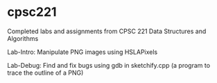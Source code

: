 # cpsc221
Completed labs and assignments from CPSC 221 Data Structures and Algorithms

Lab-Intro:
Manipulate PNG images using HSLAPixels

Lab-Debug:
Find and fix bugs using gdb in sketchify.cpp (a program to trace the outline of a PNG)
